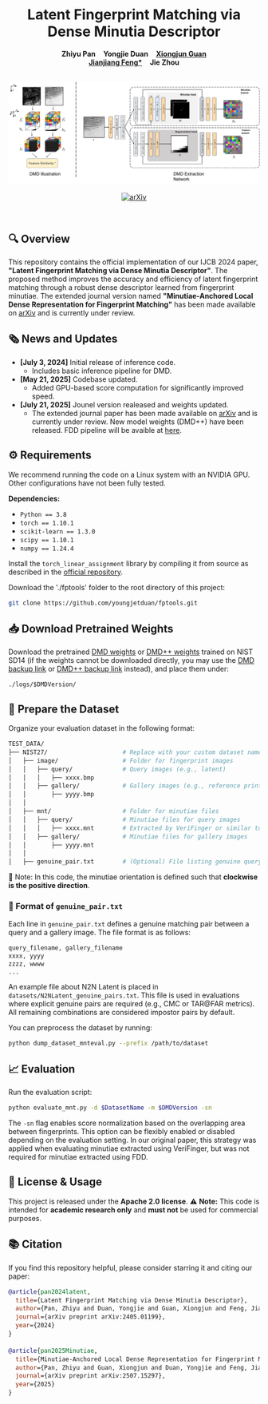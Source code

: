 <p align="center">
  <h1 align="center">Latent Fingerprint Matching via Dense Minutia Descriptor</h1>
  <p align="center">
    <strong>Zhiyu Pan</strong>
    &nbsp;&nbsp;
    <strong>Yongjie Duan</strong>
    &nbsp;&nbsp;
    <a href="https://xiongjunguan.github.io/"><strong>Xiongjun Guan</strong></a>
    <br>
    <a href="http://ivg.au.tsinghua.edu.cn/~jfeng/"><strong>Jianjiang Feng*</strong></a>
    &nbsp;&nbsp;
    <strong>Jie Zhou</strong>
  </p>
  <br>
  <div align="center">
    <img src="./figures/dmd_illustration.png" width="700">
  </div>
  <p align="center">
    <a href="https://arxiv.org/abs/2405.01199"><img alt='arXiv' src='https://img.shields.io/badge/arXiv-2405.01199-b31b1b.svg'></a>
  </p>
  <br>
</p>

## 🔍 Overview

This repository contains the official implementation of our IJCB 2024 paper, **"Latent Fingerprint Matching via Dense Minutia Descriptor"**. The proposed method improves the accuracy and efficiency of latent fingerprint matching through a robust dense descriptor learned from fingerprint minutiae. The extended journal version named **"Minutiae-Anchored Local Dense Representation for
Fingerprint Matching"** has been made available on [arXiv](https://arxiv.org/abs/2507.15297) and is currently under review.


## 🗞️ News and Updates

- **[July 3, 2024]** Initial release of inference code.
    - Includes basic inference pipeline for DMD.
- **[May 21, 2025]** Codebase updated.
    - Added GPU-based score computation for significantly improved speed.
- **[July 21, 2025]** Jounel version realeased and weights updated.
    - The extended journal paper has been made available on [arXiv](https://arxiv.org/abs/2507.15297) and is currently under review. New model weights (DMD++) have been released. FDD pipeline will be avaible at [here](https://github.com/Yu-Yy/FLARE).

## ⚙️ Requirements

We recommend running the code on a Linux system with an NVIDIA GPU. Other configurations have not been fully tested.

**Dependencies:**
- `Python == 3.8`
- `torch == 1.10.1`
- `scikit-learn == 1.3.0`
- `scipy == 1.10.1`
- `numpy == 1.24.4`

Install the `torch_linear_assignment` library by compiling it from source as described in the [official repository](https://github.com/ivan-chai/torch-linear-assignment).

Download the './fptools' folder to the root directory of this project:
```bash
git clone https://github.com/youngjetduan/fptools.git
````

## 📥 Download Pretrained Weights

Download the pretrained [DMD weights](https://cloud.tsinghua.edu.cn/f/fd5ca22af0eb44afa124/?dl=1) or [DMD++ weights](https://cloud.tsinghua.edu.cn/f/4b3d701bdd7e41ed887f/?dl=1) trained on NIST SD14 (if the weights cannot be downloaded directly, you may use the [DMD backup link](https://drive.google.com/file/d/1iu8pbI2EjSkwOYsYczosJJDEhd1-JyzU/view?usp=drive_link) or [DMD++ backup link](https://drive.google.com/file/d/1QFCPZ7aTHCQeIYxdz1t9l92xI9YH7qhe/view?usp=drive_link) instead),  and place them under:

```
./logs/$DMDVersion/   
```


## 📁 Prepare the Dataset

Organize your evaluation dataset in the following format:

```bash
TEST_DATA/
├── NIST27/                     # Replace with your custom dataset name
│   ├── image/                  # Folder for fingerprint images
│   │   ├── query/              # Query images (e.g., latent)
│   │   │   ├── xxxx.bmp
│   │   ├── gallery/            # Gallery images (e.g., reference prints)
│   │       ├── yyyy.bmp
│   │
│   ├── mnt/                    # Folder for minutiae files
│   │   ├── query/              # Minutiae files for query images
│   │   │   ├── xxxx.mnt        # Extracted by VeriFinger or similar tools
│   │   ├── gallery/            # Minutiae files for gallery images
│   │       ├── yyyy.mnt
│   │
│   ├── genuine_pair.txt        # (Optional) File listing genuine query-gallery pairs
```

📌 Note: In this code, the minutiae orientation is defined such that **clockwise is the positive direction**.  

### 📄 Format of `genuine_pair.txt`

Each line in `genuine_pair.txt` defines a genuine matching pair between a query and a gallery image. The file format is as follows:

```
query_filename, gallery_filename
xxxx, yyyy
zzzz, wwww
...
```

An example file about N2N Latent is placed in `datasets/N2NLatent_genuine_pairs.txt`. This file is used in evaluations where explicit genuine pairs are required (e.g., CMC or TAR\@FAR metrics). All remaining combinations are considered impostor pairs by default.

You can preprocess the dataset by running:

```bash
python dump_dataset_mnteval.py --prefix /path/to/dataset
```

## 📈 Evaluation

Run the evaluation script:

```bash
python evaluate_mnt.py -d $DatasetName -m $DMDVersion -sn
```

The `-sn` flag enables score normalization based on the overlapping area between fingerprints. This option can be flexibly enabled or disabled depending on the evaluation setting. In our original paper, this strategy was applied when evaluating minutiae extracted using VeriFinger, but was not required for minutiae extracted using FDD.

## 📄 License & Usage

This project is released under the **Apache 2.0 license**.
⚠️ **Note:** This code is intended for **academic research only** and **must not** be used for commercial purposes.

## 📚 Citation

If you find this repository helpful, please consider starring it and citing our paper:

```bibtex
@article{pan2024latent,
  title={Latent Fingerprint Matching via Dense Minutia Descriptor},
  author={Pan, Zhiyu and Duan, Yongjie and Guan, Xiongjun and Feng, Jianjiang and Zhou, Jie},
  journal={arXiv preprint arXiv:2405.01199},
  year={2024}
}

@article{pan2025Minutiae,
  title={Minutiae-Anchored Local Dense Representation for Fingerprint Matching},
  author={Pan, Zhiyu and Guan, Xiongjun and Duan, Yongjie and Feng, Jianjiang and Zhou, Jie},
  journal={arXiv preprint arXiv:2507.15297},
  year={2025}
}

```
